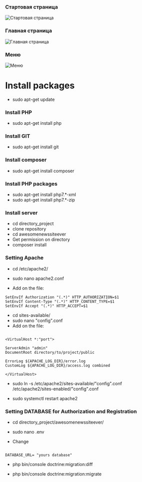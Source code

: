 ### Стартовая страница
![Стартовая страница](https://pp.userapi.com/c855724/v855724460/85b29/bDTTv3HwQx8.jpg)

### Главная страница
![Главная страница](https://pp.userapi.com/c855736/v855736460/8776e/vr9T5R9as5c.jpg)

### Меню
![Меню](https://pp.userapi.com/c855736/v855736460/87775/U1qhgCsQgGU.jpg)

# Install packages
- sudo apt-get update

### Install PHP
- sudo apt-get install php

### Install GIT
- sudo apt-get install git

### Install composer
- sudo apt-get install composer

### Install PHP packages
- sudo apt-get install php7.*-xml
- sudo apt-get install php7.*-zip

### Install server
- cd directory_project
- clone repository
- cd awesomenewssiteever
- Get permission on directory
- composer install

### Setting Apache
- cd /etc/apache2/

- sudo nano apache2.conf

- Add on the file:

```
SetEnvIf Authorization "(.*)" HTTP_AUTHORIZATION=$1
SetEnvIf Content-Type "(.*)" HTTP_CONTENT_TYPE=$1
SetEnvIf Accept "(.*)" HTTP_ACCEPT=$1
```
- cd sites-available/
- sudo nano "config".conf
- Add on the file:

```

<VirtualHost *:"port">

ServerAdmin "admin"
DocumentRoot directory/to/project/public

ErrorLog ${APACHE_LOG_DIR}/error.log
CustomLog ${APACHE_LOG_DIR}/access.log combined

</VirtualHost>

```
- sudo ln -s /etc/apache2/sites-available/"config".conf /etc/apache2/sites-enabled/"config".conf

- sudo systemctl restart apache2

### Setting DATABASE for Authorization and Registration
- cd directory_project/awesomenewssiteever/

- sudo nano .env

- Change 

```

DATABASE_URL= "yours database"
```

- php bin/console doctrine:migration:diff

- php bin/console doctrine:migration:migrate
